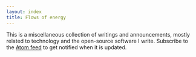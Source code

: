 ```yaml
---
layout: index
title: Flows of energy
---
```


This is a miscellaneous collection of writings and announcements,
mostly related to technology and the open-source software I write.
Subscribe to the [Atom feed](/blog/feed.atom) to get notified when it is
updated.
